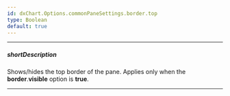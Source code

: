 ```yaml
---
id: dxChart.Options.commonPaneSettings.border.top
type: Boolean
default: true
---
```

---
##### shortDescription
Shows/hides the top border of the pane. Applies only when the **border**.**visible** option is **true**.

---
